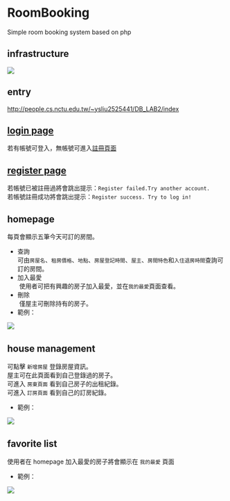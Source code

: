 # RoomBooking
Simple room booking system based on php

## infrastructure
![](https://i.imgur.com/nqOByrj.png)
## entry 
http://people.cs.nctu.edu.tw/~ysliu2525441/DB_LAB2/index

## [login page](http://people.cs.nctu.edu.tw/~ysliu2525441/DB_LAB2/index.php)
若有帳號可登入，無帳號可進入[註冊頁面](http://people.cs.nctu.edu.tw/~ysliu2525441/DB_LAB2/register.php)

## [register page](http://people.cs.nctu.edu.tw/~ysliu2525441/DB_LAB2/register.php)
若帳號已被註冊過將會跳出提示：`Register failed.Try another account.` <br>
若帳號註冊成功將會跳出提示：`Register success. Try to log in!`

## homepage
每頁會顯示五筆今天可訂的房間。<br>
* 查詢 <br>
可由`房屋名`、`租房價格`、`地點`、`房屋登記時間`、`屋主`、`房間特色`和`入住退房時間`查詢可訂的房間。<br>
* 加入最愛 <br>
  使用者可把有興趣的房子加入最愛，並在`我的最愛`頁面查看。
* 刪除 <br>
  僅屋主可刪除持有的房子。
* 範例：

![](https://i.imgur.com/QTQ2zhT.png)  
  
  
## house management
可點擊 `新增房屋` 登錄房屋資訊。 <br>
屋主可在此頁面看到自己登錄過的房子。 <br>
可進入 `房東頁面` 看到自己房子的出租紀錄。<br>
可進入 `訂房頁面` 看到自己的訂房紀錄。
* 範例：

![](https://i.imgur.com/bTfKqVp.png)  

## favorite list
使用者在 homepage 加入最愛的房子將會顯示在 `我的最愛` 頁面
* 範例：

![](https://i.imgur.com/fzhRL1f.png)  
